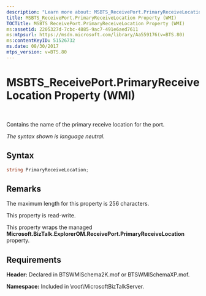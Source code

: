```yaml
---
description: "Learn more about: MSBTS_ReceivePort.PrimaryReceiveLocation Property (WMI)"
title: MSBTS_ReceivePort.PrimaryReceiveLocation Property (WMI)
TOCTitle: MSBTS_ReceivePort.PrimaryReceiveLocation Property (WMI)
ms:assetid: 2205327d-7cbc-4885-9ac7-491e6aed7611
ms:mtpsurl: https://msdn.microsoft.com/library/Aa559176(v=BTS.80)
ms:contentKeyID: 51526732
ms.date: 08/30/2017
mtps_version: v=BTS.80
---
```


# MSBTS\_ReceivePort.PrimaryReceiveLocation Property (WMI)

 

Contains the name of the primary receive location for the port.

*The syntax shown is language neutral.*

## Syntax

```C#
string PrimaryReceiveLocation;  
```

## Remarks

The maximum length for this property is 256 characters.

This property is read-write.

This property wraps the managed **Microsoft.BizTalk.ExplorerOM.ReceivePort.PrimaryReceiveLocation** property.

## Requirements

**Header:** Declared in BTSWMISchema2K.mof or BTSWMISchemaXP.mof.

**Namespace:** Included in \\root\\MicrosoftBizTalkServer.

